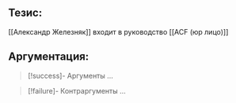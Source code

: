 ## Тезис: 
[[Александр Железняк]] входит в руководство [[ACF (юр лицо)]]

## Аргументация:

> [!success]- Аргументы
> …

> [!failure]- Контраргументы
> …
